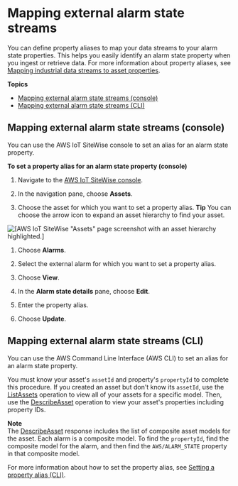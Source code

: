 # Mapping external alarm state streams<a name="connect-alarm-data-streams"></a>

You can define property aliases to map your data streams to your alarm state properties\. This helps you easily identify an alarm state property when you ingest or retrieve data\. For more information about property aliases, see [Mapping industrial data streams to asset properties](connect-data-streams.md)\.

**Topics**
+ [Mapping external alarm state streams \(console\)](#connect-alarm-data-stream-console)
+ [Mapping external alarm state streams \(CLI\)](#connect-alarm-data-stream-cli)

## Mapping external alarm state streams \(console\)<a name="connect-alarm-data-stream-console"></a>

You can use the AWS IoT SiteWise console to set an alias for an alarm state property\.

**To set a property alias for an alarm state property \(console\)**

1. <a name="sitewise-open-console"></a>Navigate to the [AWS IoT SiteWise console](https://console.aws.amazon.com/iotsitewise/)\.

1. <a name="sitewise-choose-assets"></a>In the navigation pane, choose **Assets**\.

1. Choose the asset for which you want to set a property alias\.
**Tip**  <a name="sitewise-expand-asset-hierarchy"></a>
You can choose the arrow icon to expand an asset hierarchy to find your asset\.  

![\[AWS IoT SiteWise "Assets" page screenshot with an asset hierarchy highlighted.\]](http://docs.aws.amazon.com/iot-sitewise/latest/userguide/images/sitewise-expand-asset-hierarchy-console.png)

1. Choose **Alarms**\.

1. Select the external alarm for which you want to set a property alias\.

1. Choose **View**\.

1. In the **Alarm state details** pane, choose **Edit**\.

1. Enter the property alias\.

1. Choose **Update**\.

## Mapping external alarm state streams \(CLI\)<a name="connect-alarm-data-stream-cli"></a>

You can use the AWS Command Line Interface \(AWS CLI\) to set an alias for an alarm state property\.

You must know your asset's `assetId` and property's `propertyId` to complete this procedure\. If you created an asset but don't know its `assetId`, use the [ListAssets](https://docs.aws.amazon.com/iot-sitewise/latest/APIReference/API_ListAssets.html) operation to view all of your assets for a specific model\. Then, use the [DescribeAsset](https://docs.aws.amazon.com/iot-sitewise/latest/APIReference/API_DescribeAsset.html) operation to view your asset's properties including property IDs\.

**Note**  
The [DescribeAsset](https://docs.aws.amazon.com/iot-sitewise/latest/APIReference/API_DescribeAsset.html) response includes the list of composite asset models for the asset\. Each alarm is a composite model\. To find the `propertyId`, find the composite model for the alarm, and then find the `AWS/ALARM_STATE` property in that composite model\.

For more information about how to set the property alias, see [Setting a property alias \(CLI\)](connect-data-streams.md#set-property-alias-cli)\.